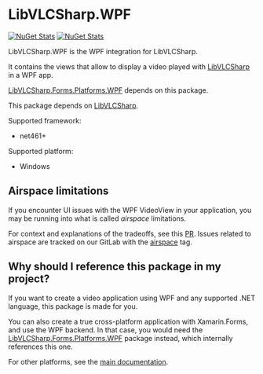 # LibVLCSharp.WPF

[![NuGet Stats](https://img.shields.io/nuget/v/LibVLCSharp.WPF.svg)](https://www.nuget.org/packages/LibVLCSharp.WPF)
[![NuGet Stats](https://img.shields.io/nuget/dt/LibVLCSharp.WPF.svg)](https://www.nuget.org/packages/LibVLCSharp.WPF)

LibVLCSharp.WPF is the WPF integration for LibVLCSharp.

It contains the views that allow to display a video played with [LibVLCSharp](../LibVLCSharp/README.md)
in a WPF app.

[LibVLCSharp.Forms.Platforms.WPF](../LibVLCSharp.Forms.Platforms.WPF) depends on this package.

This package depends on [LibVLCSharp](../LibVLCSharp/README.md).

Supported framework:

- net461+

Supported platform:

- Windows

## Airspace limitations

If you encounter UI issues with the WPF VideoView in your application, you may be running into what is called _airspace_ limitations.

For context and explanations of the tradeoffs, see this [PR](https://github.com/videolan/libvlcsharp/pull/1).
Issues related to airspace are tracked on our GitLab with the [airspace](https://code.videolan.org/videolan/LibVLCSharp/issues?scope=all&utf8=%E2%9C%93&state=all&label_name[]=airspace) tag.

## Why should I reference this package in my project?

If you want to create a video application using WPF and any supported .NET language, this package is made for you.

You can also create a true cross-platform application with Xamarin.Forms, and use the WPF backend.
In that case, you would need the [LibVLCSharp.Forms.Platforms.WPF](../LibVLCSharp.Forms.Platforms.WPF) package instead, which internally references this one.

For other platforms, see the [main documentation](../README.md).
